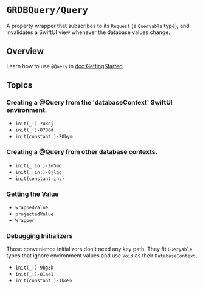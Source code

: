 # ``GRDBQuery/Query``

A property wrapper that subscribes to its `Request` (a ``Queryable`` type), and invalidates a SwiftUI view whenever the database values change.

## Overview

Learn how to use `@Query` in <doc:GettingStarted>.

## Topics

### Creating a @Query from the 'databaseContext' SwiftUI environment.

- ``init(_:)-7u3nj``
- ``init(_:)-8786d``
- ``init(constant:)-20bym``

### Creating a @Query from other database contexts.

- ``init(_:in:)-2o5mo``
- ``init(_:in:)-8jlgq``
- ``init(constant:in:)``

### Getting the Value

- ``wrappedValue``
- ``projectedValue``
- ``Wrapper``

### Debugging Initializers

Those convenience initializers don't need any key path. They fit `Queryable` types that ignore environment values and use `Void` as their `DatabaseContext`.

- ``init(_:)-9bg3k``
- ``init(_:)-81ae1``
- ``init(constant:)-1ko9k``
